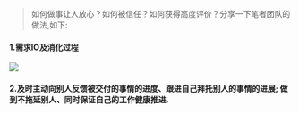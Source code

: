
> 如何做事让人放心？如何被信任？如何获得高度评价？分享一下笔者团队的做法,如下:

 

#### 1.需求IO及消化过程

![](https://github.com/BrooksWon/brookswon.github.io/blob/master/_posts/%E5%9B%A2%E9%98%9F%E7%AE%A1%E7%90%86%E4%B9%8B%E9%9C%80%E6%B1%82IO%E6%9C%BA%E5%88%B6.png?raw=true)


#### 2.及时主动向别人反馈被交付的事情的进度、跟进自己拜托别人的事情的进展; 做到不拖延别人、同时保证自己的工作健康推进.


